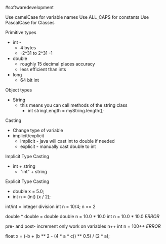  #softwaredevelopment 

Use camelCase for variable names
Use ALL_CAPS for constants
Use PascalCase for Classes

Primitive types
- int -
	- 4 bytes
	- -2^31 to 2^31 -1
- double
	- roughly 15 decimal places accuracy
	- less efficient than ints
- long
	- 64 bit int

Object types
- String
	- this means you can call methods of the string class
		- int stringLength = myString.length();

Casting
- Change type of variable
- implicit/explicit
	- implicit - java will cast int to double if needed
	- explicit - manually cast double to int

Implicit Type Casting
- int + string
	- "int" + string

Explicit Type Casting
- double x = 5.0;
- int n = (int) (x / 2);


int/int = integer division
int n = 10/4;
n == 2

double * double = double
double n = 10.0 * 10.0
int n = 10.0 * 10.0 *ERROR*

pre- and post- increment only work on variables
n++
int n = 100++ *ERROR*

float x = (-b + (b ** 2 - (4 * a * c)) ** 0.5) / (2 * a);

